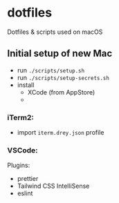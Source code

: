 # dotfiles

Dotfiles &amp; scripts used on macOS

## Initial setup of new Mac

- run `./scripts/setup.sh`
- run `./scripts/setup-secrets.sh`
- install
  - XCode (from AppStore)
  -

### iTerm2:

- import `iterm.drey.json` profile

### VSCode:

Plugins:

- prettier
- Tailwind CSS IntelliSense
- eslint
